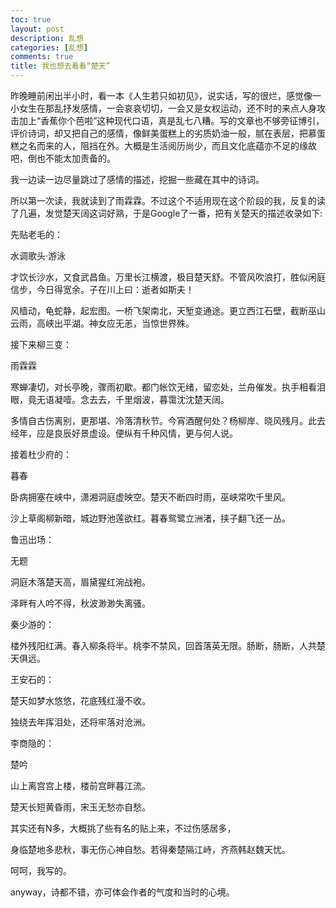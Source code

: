 ```yaml
---
toc: true
layout: post
description: 乱想
categories: [乱想]
comments: true
title: 我也想去看看“楚天”
---
```


昨晚睡前闲出半小时，看一本《人生若只如初见》，说实话，写的很烂，感觉像一小女生在那乱抒发感情，一会哀哀切切，一会又是女权运动，还不时的来点人身攻击加上“香蕉你个芭啦”这种现代口语，真是乱七八糟。写的文章也不够旁征博引，评价诗词，却又把自己的感情，像鲜美蛋糕上的劣质奶油一般，腻在表层，把慕蛋糕之名而来的人，阻挡在外。大概是生活阅历尚少，而且文化底蕴亦不足的缘故吧，倒也不能太加责备的。

我一边读一边尽量跳过了感情的描述，挖掘一些藏在其中的诗词。

所以第一次读，我就读到了雨霖霖。不过这个不适用现在这个阶段的我，反复的读了几遍，发觉楚天阔这词好熟，于是Google了一番，把有关楚天的描述收录如下:

先贴老毛的：

水调歌头·游泳

才饮长沙水，又食武昌鱼。万里长江横渡，极目楚天舒。不管风吹浪打，胜似闲庭信步，今日得宽余。子在川上曰：逝者如斯夫！ 

风樯动，龟蛇静，起宏图。一桥飞架南北，天堑变通途。更立西江石壁，截断巫山云雨，高峡出平湖。神女应无恙，当惊世界殊。

接下来柳三变：

雨霖霖

寒蝉凄切，对长亭晚，骤雨初歇。都门帐饮无绪，留恋处，兰舟催发。执手相看泪眼，竟无语凝噎。念去去，千里烟波，暮霭沈沈楚天阔。

多情自古伤离别，更那堪、冷落清秋节。今宵酒醒何处？杨柳岸、晓风残月。此去经年，应是良辰好景虚设。便纵有千种风情，更与何人说。

接着杜少府的：

暮春

卧病拥塞在峡中，潇湘洞庭虚映空。楚天不断四时雨，巫峡常吹千里风。

沙上草阁柳新暗，城边野池莲欲红。暮春鸳鹭立洲渚，挟子翻飞还一丛。

鲁迅出场：

无题

洞庭木落楚天高，眉黛猩红涴战袍。

泽畔有人吟不得，秋波渺渺失离骚。

秦少游的：

楼外残阳红满。春入柳条将半。桃李不禁风，回首落英无限。肠断，肠断，人共楚天俱远。

王安石的：

楚天如梦水悠悠，花底残红漫不收。

独绕去年挥泪处，还将牢落对沧洲。

李商隐的：

楚吟

山上离宫宫上楼，楼前宫畔暮江流。

楚天长短黄昏雨，宋玉无愁亦自愁。

 

其实还有N多，大概挑了些有名的贴上来，不过伤感居多，

身临楚地多悲秋，事无伤心神自愁。若得秦楚隔江峙，齐燕韩赵魏天忧。

呵呵，我写的。

anyway，诗都不错，亦可体会作者的气度和当时的心境。
